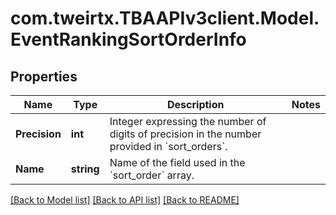 
# com.tweirtx.TBAAPIv3client.Model.EventRankingSortOrderInfo

## Properties

Name | Type | Description | Notes
------------ | ------------- | ------------- | -------------
**Precision** | **int** | Integer expressing the number of digits of precision in the number provided in &#x60;sort_orders&#x60;. | 
**Name** | **string** | Name of the field used in the &#x60;sort_order&#x60; array. | 

[[Back to Model list]](../README.md#documentation-for-models)
[[Back to API list]](../README.md#documentation-for-api-endpoints)
[[Back to README]](../README.md)


